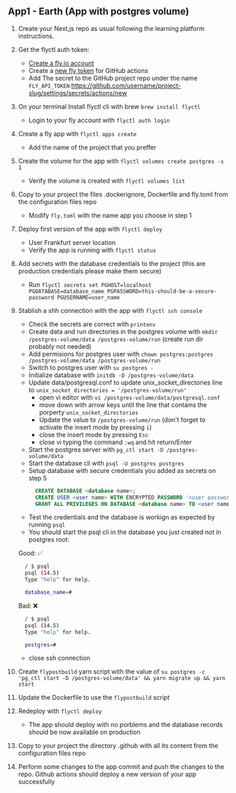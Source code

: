## App1 - Earth (App with postgres volume)

1. Create your Next,js repo as usual following the learning platform instructions.
2. Get the flyctl auth token:
   - [Create a fly.io account](https://fly.io/app/sign-up)
   - Create a [new fly token](https://fly.io/user/personal_access_tokens) for GitHub actions
   - Add The secret to the GitHub project repo under the name `FLY_API_TOKEN` https://github.com/username/project-slug/settings/secrets/actions/new
3. On your terminal Install flyctl cli with brew `brew install flyctl`
   - Login to your fly account with `flyctl auth login`
4. Create a fly app with `flyctl apps create`
   - Add the name of the project that you preffer
5. Create the volume for the app with `flyctl volumes create postgres -s 1`
   - Verify the volume is created with `flyctl volumes list`
6. Copy to your project the files .dockerignore, Dockerfile and fly.toml from the configuration files repo
   - Modify `fly.toml` with the name app you choose in step 1
7. Deploy first version of the app with `flyctl deploy`
   - User Frankfurt server location
   - Verify the app is running with `flyctl status`
8. Add secrets with the database credentials to the project (this are production credentials please make them secure)
   - Run `flyctl secrets set PGHOST=localhost PGDATABASE=database_name PGPASSWORD=this-should-be-a-secure-password PGUSERNAME=user_name`
9. Stablish a shh connection with the app with `flyctl ssh console`

   - Check the secrets are correct with `printenv`
   - Create data and run directories in the postgres volume with `mkdir /postgres-volume/data /postgres-volume/run` (create run dir probably not needed)
   - Add permisions for postgres user with `chown postgres:postgres /postgres-volume/data /postgres-volume/run`
   - Switch to postgres user with `su postgres -`
   - Initialize database with `initdb -D /postgres-volume/data`
   - Update data/postgresql.conf to update unix_socket_directories line to `unix_socket_directories = '/postgres-volume/run'`
     - open vi editor with `vi /postgres-volume/data/postgresql.conf`
     - move down with arrow keys until the line that contains the porperty `unix_socket_directories`
     - Update the value to `/postgres-volume/run` (don't forget to activate the insert mode by pressing `i`)
     - close the insert mode by pressing `Esc`
     - close vi typing the command `:wq` and hit return/Enter
   - Start the postgres server with `pg_ctl start -D /postgres-volume/data`
   - Start the database cli with `psql -U postgres postgres`
   - Setup database with secure credentials you added as secrets on step 5
     ```sql
       CREATE DATABASE <database name>;
       CREATE USER <user name> WITH ENCRYPTED PASSWORD '<user password>';
       GRANT ALL PRIVILEGES ON DATABASE <database name> TO <user name>;
     ```
   - Test the credentials and the database is workign as expected by running `psql`
   - You should start the psql cli in the database you just created not in postgres root:

   Good: ✅

   ```sh
     / $ psql
     psql (14.5)
     Type "help" for help.

     database_name=#
   ```

   Bad: ❌

   ```sh
     / $ psql
     psql (14.5)
     Type "help" for help.

     postgres=#
   ```

   - close ssh connection

10. Create `flypostbuild` yarn script with the value of `su postgres -c 'pg_ctl start -D /postgres-volume/data' && yarn migrate up && yarn start`
11. Update the Dockerfile to use the `flypostbuild` script
12. Redeploy with `flyctl deploy`

    - The app should deploy with no porblems and the database records should be now available on production

13. Copy to your project the directory .github with all its content from the configuration files repo
14. Perform some changes to the app commit and push the changes to the repo. Github actions should deploy a new version of your app successfully
